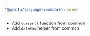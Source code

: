 ```yaml
---
'@openfn/language-commcare': minor
---
```


- Add `cursor()` function from common
- Add `dateFns` helper from common

